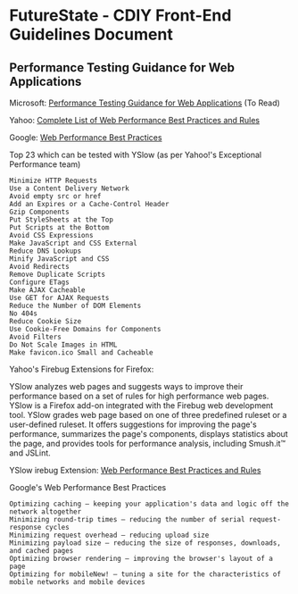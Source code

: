 FutureState - CDIY Front-End Guidelines Document
===========

Performance Testing Guidance for Web Applications
-------------------------------------------------

Microsoft: [Performance Testing Guidance for Web Applications](http://perftestingguide.codeplex.com/downloads/get/17955 "Performance Testing Guidance for Web Applications") (To Read) 

Yahoo: [Complete List of Web Performance Best Practices and Rules](http://developer.yahoo.com/performance/rules.html "Complete List of Rules")

Google: [Web Performance Best Practices](https://developers.google.com/speed/docs/best-practices/rules_intro "Rules Introduction")



Top 23 which can be tested with YSlow (as per Yahoo!'s Exceptional Performance team)

    Minimize HTTP Requests
    Use a Content Delivery Network
    Avoid empty src or href
    Add an Expires or a Cache-Control Header
    Gzip Components
    Put StyleSheets at the Top
    Put Scripts at the Bottom
    Avoid CSS Expressions
    Make JavaScript and CSS External
    Reduce DNS Lookups
    Minify JavaScript and CSS
    Avoid Redirects
    Remove Duplicate Scripts
    Configure ETags
    Make AJAX Cacheable
    Use GET for AJAX Requests
    Reduce the Number of DOM Elements
    No 404s
    Reduce Cookie Size
    Use Cookie-Free Domains for Components
    Avoid Filters
    Do Not Scale Images in HTML
    Make favicon.ico Small and Cacheable
    
Yahoo's Firebug Extensions for Firefox:

YSlow analyzes web pages and suggests ways to improve their performance based on a set of rules for high performance web pages. YSlow is a Firefox add-on integrated with the Firebug web development tool. YSlow grades web page based on one of three predefined ruleset or a user-defined ruleset. It offers suggestions for improving the page's performance, summarizes the page's components, displays statistics about the page, and provides tools for performance analysis, including Smush.it™ and JSLint.

YSlow irebug Extension: [Web Performance Best Practices and Rules](http://developer.yahoo.com/yslow/ "YSlow")

Google's Web Performance Best Practices

    Optimizing caching — keeping your application's data and logic off the network altogether
    Minimizing round-trip times — reducing the number of serial request-response cycles
    Minimizing request overhead — reducing upload size
    Minimizing payload size — reducing the size of responses, downloads, and cached pages
    Optimizing browser rendering — improving the browser's layout of a page
    Optimizing for mobileNew! — tuning a site for the characteristics of mobile networks and mobile devices

    
